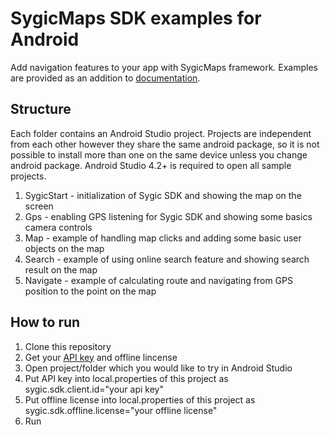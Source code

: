 # SygicMaps SDK examples for Android

Add navigation features to your app with SygicMaps framework. Examples are provided as an addition to [documentation](https://developers.sygic.com/maps-sdk/android/getting_started/).

## Structure

Each folder contains an Android Studio project. Projects are independent from each other however they share the same android package, so it is not possible to install more than one on the same device unless you change android package. Android Studio 4.2+ is required to open all sample projects.

1. SygicStart - initialization of Sygic SDK and showing the map on the screen
2. Gps - enabling GPS listening for Sygic SDK and showing some basics camera controls
3. Map - example of handling map clicks and adding some basic user objects on the map
4. Search - example of using online search feature and showing search result on the map
5. Navigate - example of calculating route and navigating from GPS position to the point on the map

## How to run

1. Clone this repository
2. Get your [API key](https://www.sygic.com/enterprise/get-api-key) and offline lincense
3. Open project/folder which you would like to try in Android Studio
4. Put API key into local.properties of this project as sygic.sdk.client.id="your api key"
5. Put offline license into local.properties of this project as sygic.sdk.offline.license="your offline license"
6. Run
